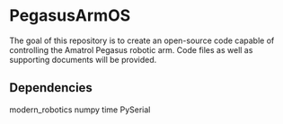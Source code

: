 # PegasusArmOS
The goal of this repository is to create an open-source code capable of controlling the Amatrol Pegasus robotic arm. Code files as well as supporting documents will be provided.

## Dependencies
modern_robotics 
numpy
time
PySerial